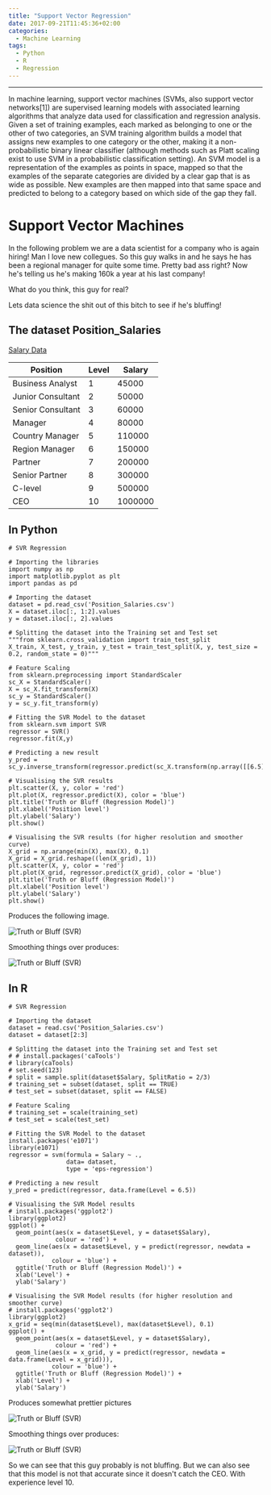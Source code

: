 ```yaml
---
title: "Support Vector Regression"
date: 2017-09-21T11:45:36+02:00
categories:
  - Machine Learning
tags:
  - Python
  - R
  - Regression
---
```


---
In machine learning, support vector machines (SVMs, also support vector networks[1]) are supervised learning models with associated learning algorithms that analyze data used for classification and regression analysis. Given a set of training examples, each marked as belonging to one or the other of two categories, an SVM training algorithm builds a model that assigns new examples to one category or the other, making it a non-probabilistic binary linear classifier (although methods such as Platt scaling exist to use SVM in a probabilistic classification setting). An SVM model is a representation of the examples as points in space, mapped so that the examples of the separate categories are divided by a clear gap that is as wide as possible. New examples are then mapped into that same space and predicted to belong to a category based on which side of the gap they fall.

# Support Vector Machines

In the following problem we are a data scientist for a company who is again hiring! Man I love new collegues. So this guy walks in and he says he has been a regional manager for quite some time. Pretty bad ass right? Now he's telling us he's making 160k a year at his last company!

What do you think, this guy for real?

Lets data science the shit out of this bitch to see if he's bluffing!

## The dataset Position_Salaries

[Salary Data](/data/Position_Salaries.csv)

| Position          | Level | Salary  |
|-------------------|-------|---------|
| Business Analyst  | 1     | 45000   |
| Junior Consultant | 2     | 50000   |
| Senior Consultant | 3     | 60000   |
| Manager           | 4     | 80000   |
| Country Manager   | 5     | 110000  |
| Region Manager    | 6     | 150000  |
| Partner           | 7     | 200000  |
| Senior Partner    | 8     | 300000  |
| C-level           | 9     | 500000  |
| CEO               | 10    | 1000000 |

## In Python

~~~
# SVR Regression

# Importing the libraries
import numpy as np
import matplotlib.pyplot as plt
import pandas as pd

# Importing the dataset
dataset = pd.read_csv('Position_Salaries.csv')
X = dataset.iloc[:, 1:2].values
y = dataset.iloc[:, 2].values

# Splitting the dataset into the Training set and Test set
"""from sklearn.cross_validation import train_test_split
X_train, X_test, y_train, y_test = train_test_split(X, y, test_size = 0.2, random_state = 0)"""

# Feature Scaling
from sklearn.preprocessing import StandardScaler
sc_X = StandardScaler()
X = sc_X.fit_transform(X)
sc_y = StandardScaler()
y = sc_y.fit_transform(y)

# Fitting the SVR Model to the dataset
from sklearn.svm import SVR
regressor = SVR()
regressor.fit(X,y)

# Predicting a new result
y_pred = sc_y.inverse_transform(regressor.predict(sc_X.transform(np.array([[6.5]]))))

# Visualising the SVR results
plt.scatter(X, y, color = 'red')
plt.plot(X, regressor.predict(X), color = 'blue')
plt.title('Truth or Bluff (Regression Model)')
plt.xlabel('Position level')
plt.ylabel('Salary')
plt.show()

# Visualising the SVR results (for higher resolution and smoother curve)
X_grid = np.arange(min(X), max(X), 0.1)
X_grid = X_grid.reshape((len(X_grid), 1))
plt.scatter(X, y, color = 'red')
plt.plot(X_grid, regressor.predict(X_grid), color = 'blue')
plt.title('Truth or Bluff (Regression Model)')
plt.xlabel('Position level')
plt.ylabel('Salary')
plt.show()
~~~

Produces the following image.

![Truth or Bluff (SVR)](/images/svr1.png)

Smoothing things over produces:

![Truth or Bluff (SVR)](/images/svr2.png)

## In R

~~~
# SVR Regression

# Importing the dataset
dataset = read.csv('Position_Salaries.csv')
dataset = dataset[2:3]

# Splitting the dataset into the Training set and Test set
# # install.packages('caTools')
# library(caTools)
# set.seed(123)
# split = sample.split(dataset$Salary, SplitRatio = 2/3)
# training_set = subset(dataset, split == TRUE)
# test_set = subset(dataset, split == FALSE)

# Feature Scaling
# training_set = scale(training_set)
# test_set = scale(test_set)

# Fitting the SVR Model to the dataset
install.packages('e1071')
library(e1071)
regressor = svm(formula = Salary ~ .,
                data= dataset,
                type = 'eps-regression')

# Predicting a new result
y_pred = predict(regressor, data.frame(Level = 6.5))

# Visualising the SVR Model results
# install.packages('ggplot2')
library(ggplot2)
ggplot() +
  geom_point(aes(x = dataset$Level, y = dataset$Salary),
             colour = 'red') +
  geom_line(aes(x = dataset$Level, y = predict(regressor, newdata = dataset)),
            colour = 'blue') +
  ggtitle('Truth or Bluff (Regression Model)') +
  xlab('Level') +
  ylab('Salary')

# Visualising the SVR Model results (for higher resolution and smoother curve)
# install.packages('ggplot2')
library(ggplot2)
x_grid = seq(min(dataset$Level), max(dataset$Level), 0.1)
ggplot() +
  geom_point(aes(x = dataset$Level, y = dataset$Salary),
             colour = 'red') +
  geom_line(aes(x = x_grid, y = predict(regressor, newdata = data.frame(Level = x_grid))),
            colour = 'blue') +
  ggtitle('Truth or Bluff (Regression Model)') +
  xlab('Level') +
  ylab('Salary')
  ~~~

  Produces somewhat prettier pictures

  ![Truth or Bluff (SVR)](/images/svrr1.png)

  Smoothing things over produces:

  ![Truth or Bluff (SVR)](/images/svrr2.png)

  So we can see that this guy probably is not bluffing. But we can also see that this model is not that accurate since it doesn't catch the CEO. With experience level 10.
